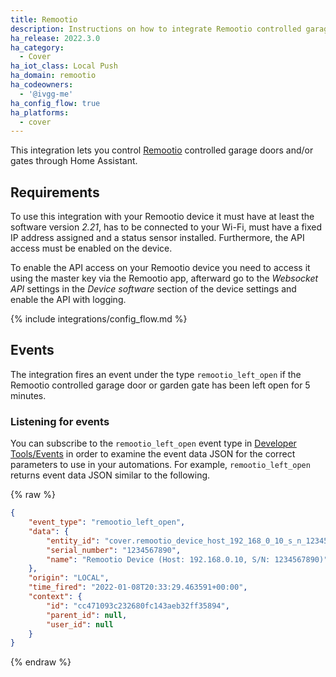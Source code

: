 ```yaml
---
title: Remootio
description: Instructions on how to integrate Remootio controlled garage door or garden gate into Home Assistant.
ha_release: 2022.3.0
ha_category:
  - Cover
ha_iot_class: Local Push
ha_domain: remootio
ha_codeowners:
  - '@ivgg-me'
ha_config_flow: true
ha_platforms:
  - cover
---
```


This integration lets you control [Remootio](https://www.remootio.com/) controlled garage doors and/or gates through Home Assistant.

## Requirements

To use this integration with your Remootio device it must have at least the software version _2.21_, has to be connected to your Wi-Fi, must have a fixed IP address assigned and 
a status sensor installed. Furthermore, the API access must be enabled on the device.

To enable the API access on your Remootio device you need to access it using the master key via the Remootio app, afterward go to the _Websocket API_ settings 
in the _Device software_ section of the device settings and enable the API with logging.

{% include integrations/config_flow.md %}

## Events

The integration fires an event under the type `remootio_left_open` if the Remootio controlled garage door or garden gate has been left open for 5 minutes.

### Listening for events

You can subscribe to the `remootio_left_open` event type in [Developer Tools/Events](/docs/tools/dev-tools/) in order to examine the event data JSON for the correct parameters to use in your automations. For example, `remootio_left_open` returns event data JSON similar to the following.

{% raw %}

```json
{
    "event_type": "remootio_left_open",
    "data": {
        "entity_id": "cover.remootio_device_host_192_168_0_10_s_n_1234567890",
        "serial_number": "1234567890",
        "name": "Remootio Device (Host: 192.168.0.10, S/N: 1234567890)"
    },
    "origin": "LOCAL",
    "time_fired": "2022-01-08T20:33:29.463591+00:00",
    "context": {
        "id": "cc471093c232680fc143aeb32ff35894",
        "parent_id": null,
        "user_id": null
    }
}
```

{% endraw %}